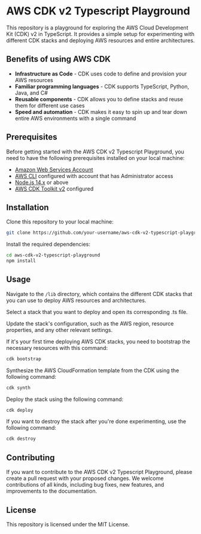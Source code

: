# AWS CDK v2 Typescript Playground

This repository is a playground for exploring the AWS Cloud Development Kit (CDK) v2 in TypeScript. It provides a simple setup for experimenting with different CDK stacks and deploying AWS resources and entire architectures.

## Benefits of using AWS CDK

- **Infrastructure as Code** - CDK uses code to define and provision your AWS resources
- **Familiar programming languages** - CDK supports TypeScript, Python, Java, and C#
- **Reusable components** - CDK allows you to define stacks and reuse them for different use cases
- **Speed and automation** - CDK makes it easy to spin up and tear down entire AWS environments with a single command

## Prerequisites

Before getting started with the AWS CDK v2 Typescript Playground, you need to have the following prerequisites installed on your local machine:

- [Amazon Web Services Account](https://aws.amazon.com/)
- [AWS CLI](https://aws.amazon.com/cli/) configured with account that has Administrator access
- [Node.js 14.x](https://nodejs.org/en/download/) or above
- [AWS CDK Toolkit v2](https://docs.aws.amazon.com/cdk/v2/guide/cli.html) configured

## Installation

Clone this repository to your local machine:

```sh
git clone https://github.com/your-username/aws-cdk-v2-typescript-playground.git
```

Install the required dependencies:

```sh
cd aws-cdk-v2-typescript-playground
npm install
```

## Usage

Navigate to the `/lib` directory, which contains the different CDK stacks that you can use to deploy AWS resources and architectures.

Select a stack that you want to deploy and open its corresponding .ts file.

Update the stack's configuration, such as the AWS region, resource properties, and any other relevant settings.

If it's your first time deploying AWS CDK stacks, you need to bootstrap the necessary resources with this command:

```sh
cdk bootstrap
```

Synthesize the AWS CloudFormation template from the CDK using the following command:

```sh
cdk synth
```

Deploy the stack using the following command:

```sh
cdk deploy
```

If you want to destroy the stack after you're done experimenting, use the following command:

```sh
cdk destroy
```

## Contributing

If you want to contribute to the AWS CDK v2 Typescript Playground, please create a pull request with your proposed changes. We welcome contributions of all kinds, including bug fixes, new features, and improvements to the documentation.

## License

This repository is licensed under the MIT License.
